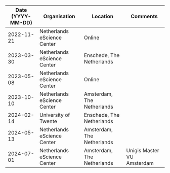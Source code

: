 | Date (YYYY-MM-DD) | Organisation                | Location                   | Comments                   |
|-------------------|-----------------------------|----------------------------|----------------------------|
| 2022-11-21        | Netherlands eScience Center | Online                     |                            |
| 2023-03-30        | Netherlands eScience Center | Enschede, The Netherlands |                            |
| 2023-05-08        | Netherlands eScience Center | Online                     |                            |
| 2023-10-10        | Netherlands eScience Center | Amsterdam, The Netherlands |                            |
| 2024-02-14        | University of Twente | Enschede, The Netherlands |                            |
| 2024-05-13        | Netherlands eScience Center | Amsterdam, The Netherlands |                            |
| 2024-07-01        | Netherlands eScience Center | Amsterdam, The Netherlands                     | Unigis Master VU Amsterdam |

